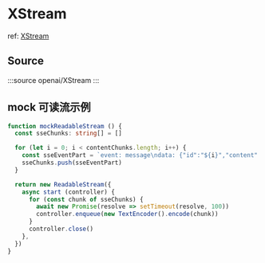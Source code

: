# XStream

ref: [XStream](https://github.com/ant-design/x/blob/main/components/x-stream/index.ts)

## Source

:::source
openai/XStream
:::

## mock 可读流示例

```ts
function mockReadableStream () {
  const sseChunks: string[] = []

  for (let i = 0; i < contentChunks.length; i++) {
    const sseEventPart = `event: message\ndata: {"id":"${i}","content":"${contentChunks[i]}"}\n\n`
    sseChunks.push(sseEventPart)
  }

  return new ReadableStream({
    async start (controller) {
      for (const chunk of sseChunks) {
        await new Promise(resolve => setTimeout(resolve, 100))
        controller.enqueue(new TextEncoder().encode(chunk))
      }
      controller.close()
    },
  })
}
```

